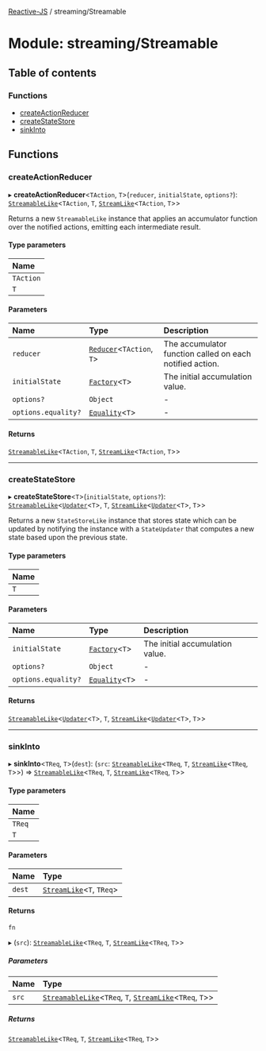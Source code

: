 [Reactive-JS](../README.md) / streaming/Streamable

# Module: streaming/Streamable

## Table of contents

### Functions

- [createActionReducer](streaming_Streamable.md#createactionreducer)
- [createStateStore](streaming_Streamable.md#createstatestore)
- [sinkInto](streaming_Streamable.md#sinkinto)

## Functions

### createActionReducer

▸ **createActionReducer**<`TAction`, `T`\>(`reducer`, `initialState`, `options?`): [`StreamableLike`](../interfaces/streaming.StreamableLike.md)<`TAction`, `T`, [`StreamLike`](../interfaces/streaming.StreamLike.md)<`TAction`, `T`\>\>

Returns a new `StreamableLike` instance that applies an accumulator function
over the notified actions, emitting each intermediate result.

#### Type parameters

| Name |
| :------ |
| `TAction` |
| `T` |

#### Parameters

| Name | Type | Description |
| :------ | :------ | :------ |
| `reducer` | [`Reducer`](functions.md#reducer)<`TAction`, `T`\> | The accumulator function called on each notified action. |
| `initialState` | [`Factory`](functions.md#factory)<`T`\> | The initial accumulation value. |
| `options?` | `Object` | - |
| `options.equality?` | [`Equality`](functions.md#equality)<`T`\> | - |

#### Returns

[`StreamableLike`](../interfaces/streaming.StreamableLike.md)<`TAction`, `T`, [`StreamLike`](../interfaces/streaming.StreamLike.md)<`TAction`, `T`\>\>

___

### createStateStore

▸ **createStateStore**<`T`\>(`initialState`, `options?`): [`StreamableLike`](../interfaces/streaming.StreamableLike.md)<[`Updater`](functions.md#updater)<`T`\>, `T`, [`StreamLike`](../interfaces/streaming.StreamLike.md)<[`Updater`](functions.md#updater)<`T`\>, `T`\>\>

Returns a new `StateStoreLike` instance that stores state which can
be updated by notifying the instance with a `StateUpdater` that computes a
new state based upon the previous state.

#### Type parameters

| Name |
| :------ |
| `T` |

#### Parameters

| Name | Type | Description |
| :------ | :------ | :------ |
| `initialState` | [`Factory`](functions.md#factory)<`T`\> | The initial accumulation value. |
| `options?` | `Object` | - |
| `options.equality?` | [`Equality`](functions.md#equality)<`T`\> | - |

#### Returns

[`StreamableLike`](../interfaces/streaming.StreamableLike.md)<[`Updater`](functions.md#updater)<`T`\>, `T`, [`StreamLike`](../interfaces/streaming.StreamLike.md)<[`Updater`](functions.md#updater)<`T`\>, `T`\>\>

___

### sinkInto

▸ **sinkInto**<`TReq`, `T`\>(`dest`): (`src`: [`StreamableLike`](../interfaces/streaming.StreamableLike.md)<`TReq`, `T`, [`StreamLike`](../interfaces/streaming.StreamLike.md)<`TReq`, `T`\>\>) => [`StreamableLike`](../interfaces/streaming.StreamableLike.md)<`TReq`, `T`, [`StreamLike`](../interfaces/streaming.StreamLike.md)<`TReq`, `T`\>\>

#### Type parameters

| Name |
| :------ |
| `TReq` |
| `T` |

#### Parameters

| Name | Type |
| :------ | :------ |
| `dest` | [`StreamLike`](../interfaces/streaming.StreamLike.md)<`T`, `TReq`\> |

#### Returns

`fn`

▸ (`src`): [`StreamableLike`](../interfaces/streaming.StreamableLike.md)<`TReq`, `T`, [`StreamLike`](../interfaces/streaming.StreamLike.md)<`TReq`, `T`\>\>

##### Parameters

| Name | Type |
| :------ | :------ |
| `src` | [`StreamableLike`](../interfaces/streaming.StreamableLike.md)<`TReq`, `T`, [`StreamLike`](../interfaces/streaming.StreamLike.md)<`TReq`, `T`\>\> |

##### Returns

[`StreamableLike`](../interfaces/streaming.StreamableLike.md)<`TReq`, `T`, [`StreamLike`](../interfaces/streaming.StreamLike.md)<`TReq`, `T`\>\>
